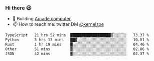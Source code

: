 ### Hi there 😃

- 🔨 Building [Arcade.computer](https://arcade.computer)
- 📫 How to reach me: twitter DM [@kernelsoe](https://twitter.com/kernelsoe)

<!--START_SECTION:waka-->

```txt
TypeScript   21 hrs 52 mins  ██████████████████▒░░░░░░   73.37 %
Python       3 hrs 13 mins   ██▓░░░░░░░░░░░░░░░░░░░░░░   10.81 %
Rust         1 hr 19 mins    █░░░░░░░░░░░░░░░░░░░░░░░░   04.46 %
Other        51 mins         ▓░░░░░░░░░░░░░░░░░░░░░░░░   02.86 %
JSON         42 mins         ▓░░░░░░░░░░░░░░░░░░░░░░░░   02.37 %
```

<!--END_SECTION:waka-->
